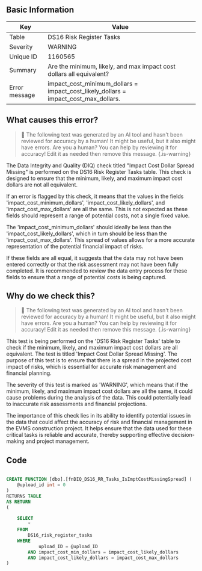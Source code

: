 ## Basic Information
| Key         | Value          |
|-------------|----------------|
| Table       | DS16 Risk Register Tasks |
| Severity    | WARNING |
| Unique ID   | 1160565   |
| Summary     | Are the minimum, likely, and max impact cost dollars all equivalent? |
| Error message | impact_cost_minimum_dollars = impact_cost_likely_dollars = impact_cost_max_dollars. |

## What causes this error?

> :robot: The following text was generated by an AI tool and hasn't been reviewed for accuracy by a human! It might be useful, but it also might have errors. Are you a human? You can help by reviewing it for accuracy! Edit it as needed then remove this message.
{.is-warning}

The Data Integrity and Quality (DIQ) check titled "Impact Cost Dollar Spread Missing" is performed on the DS16 Risk Register Tasks table. This check is designed to ensure that the minimum, likely, and maximum impact cost dollars are not all equivalent. 

If an error is flagged by this check, it means that the values in the fields 'impact_cost_minimum_dollars', 'impact_cost_likely_dollars', and 'impact_cost_max_dollars' are all the same. This is not expected as these fields should represent a range of potential costs, not a single fixed value. 

The 'impact_cost_minimum_dollars' should ideally be less than the 'impact_cost_likely_dollars', which in turn should be less than the 'impact_cost_max_dollars'. This spread of values allows for a more accurate representation of the potential financial impact of risks. 

If these fields are all equal, it suggests that the data may not have been entered correctly or that the risk assessment may not have been fully completed. It is recommended to review the data entry process for these fields to ensure that a range of potential costs is being captured.
## Why do we check this?

> :robot: The following text was generated by an AI tool and hasn't been reviewed for accuracy by a human! It might be useful, but it also might have errors. Are you a human? You can help by reviewing it for accuracy! Edit it as needed then remove this message.
{.is-warning}

This test is being performed on the 'DS16 Risk Register Tasks' table to check if the minimum, likely, and maximum impact cost dollars are all equivalent. The test is titled 'Impact Cost Dollar Spread Missing'. The purpose of this test is to ensure that there is a spread in the projected cost impact of risks, which is essential for accurate risk management and financial planning. 

The severity of this test is marked as 'WARNING', which means that if the minimum, likely, and maximum impact cost dollars are all the same, it could cause problems during the analysis of the data. This could potentially lead to inaccurate risk assessments and financial projections. 

The importance of this check lies in its ability to identify potential issues in the data that could affect the accuracy of risk and financial management in the EVMS construction project. It helps ensure that the data used for these critical tasks is reliable and accurate, thereby supporting effective decision-making and project management.
## Code

```sql

CREATE FUNCTION [dbo].[fnDIQ_DS16_RR_Tasks_IsImptCostMissingSpread] (
	@upload_id int = 0
)
RETURNS TABLE
AS RETURN
(
	
	SELECT 
		*
	FROM 
		DS16_risk_register_tasks
	WHERE 
			upload_ID = @upload_ID
		AND impact_cost_min_dollars = impact_cost_likely_dollars
		AND impact_cost_likely_dollars = impact_cost_max_dollars
)
```
